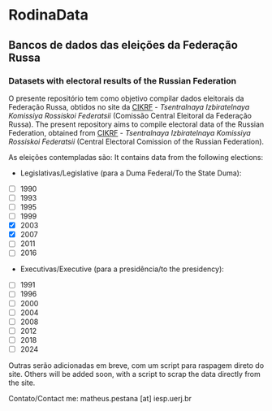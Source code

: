 # RodinaData

## Bancos de dados das eleições da Federação Russa
### Datasets with electoral results of the Russian Federation
 
O presente repositório tem como objetivo compilar dados eleitorais da Federação Russa, obtidos no site da [CIKRF](http://cikrf.ru) - *Tsentralnaya Izbiratelnaya Komissiya Rossiskoi Federatsii* (Comissão Central Eleitoral da Federação Russa).
The present repository aims to compile electoral data of the Russian Federation, obtained from [CIKRF](http://cikrf.ru) - *Tsentralnaya Izbiratelnaya Komissiya Rossiskoi Federatsii* (Central Electoral Comission of the Russian Federation).

As eleições contempladas são:
It contains data from the following elections:

* Legislativas/Legislative (para a Duma Federal/To the State Duma): 
- [ ] 1990
- [ ] 1993
- [ ] 1995
- [ ] 1999
- [x] 2003
- [x] 2007
- [ ] 2011
- [ ] 2016

* Executivas/Executive (para a presidência/to the presidency):
- [ ] 1991
- [ ] 1996
- [ ] 2000
- [ ] 2004
- [ ] 2008
- [ ] 2012
- [ ] 2018
- [ ] 2024

Outras serão adicionadas em breve, com um script para raspagem direto do site. 
Others will be added soon, with a script to scrap the data directly from the site.

Contato/Contact me: matheus.pestana [at] iesp.uerj.br

